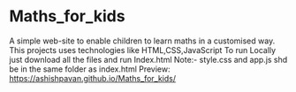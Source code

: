 # Maths_for_kids

A simple web-site to enable children to learn maths in a customised way.
This projects uses technologies like HTML,CSS,JavaScript 
To run Locally just download all the files and run Index.html
Note:- style.css and app.js shd be in the same folder as index.html
Preview: https://ashishpavan.github.io/Maths_for_kids/
